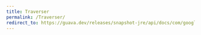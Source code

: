 ```yaml
---
title: Traverser
permalink: /Traverser/
redirect_to: https://guava.dev/releases/snapshot-jre/api/docs/com/google/common/graph/Traverser.html
---
```

